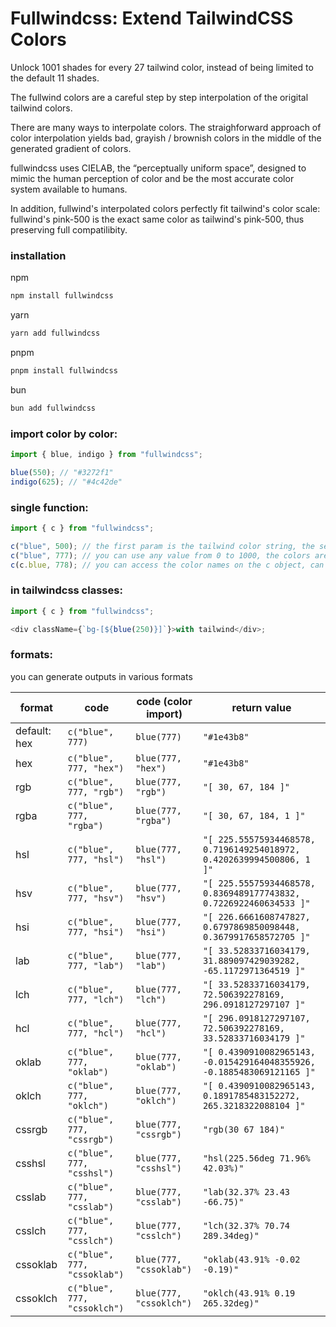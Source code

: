 # Fullwindcss: Extend TailwindCSS Colors

Unlock 1001 shades for every 27 tailwind color, instead of being limited to the default 11 shades.

The fullwind colors are a careful step by step interpolation of the origital tailwind colors.

There are many ways to interpolate colors. The straighforward approach of color interpolation yields bad, grayish / brownish colors in the middle of the generated gradient of colors.

fullwindcss uses CIELAB, the “perceptually uniform space”, designed to mimic the human perception of color and be the most accurate color system available to humans.

In addition, fullwind's interpolated colors perfectly fit tailwind's color scale: fullwind's pink-500 is the exact same color as tailwind's pink-500, thus preserving full compatilibity.

### installation

npm

```sh
npm install fullwindcss
```

yarn

```sh
yarn add fullwindcss
```

pnpm

```sh
pnpm install fullwindcss
```

bun

```sh
bun add fullwindcss
```

### import color by color:

```ts
import { blue, indigo } from "fullwindcss";

blue(550); // "#3272f1"
indigo(625); // "#4c42de"
```

### single function:

```ts
import { c } from "fullwindcss";

c("blue", 500); // the first param is the tailwind color string, the second is the tailwind color value
c("blue", 777); // you can use any value from 0 to 1000, the colors are interpolated using the lab method
c(c.blue, 778); // you can access the color names on the c object, can be more convenient than typing strings
```

### in tailwindcss classes:

```ts
import { c } from "fullwindcss";

<div className={`bg-[${blue(250)}]`}>with tailwind</div>;
```

### formats:

you can generate outputs in various formats

| format       | code                         | code (color import)     | return value                                                           |
| ------------ | ---------------------------- | ----------------------- | ---------------------------------------------------------------------- |
| default: hex | `c("blue", 777)`             | `blue(777)`             | `"#1e43b8"`                                                            |
| hex          | `c("blue", 777, "hex")`      | `blue(777, "hex")`      | `"#1e43b8"`                                                            |
| rgb          | `c("blue", 777, "rgb")`      | `blue(777, "rgb")`      | `"[ 30, 67, 184 ]"`                                                    |
| rgba         | `c("blue", 777, "rgba")`     | `blue(777, "rgba")`     | `"[ 30, 67, 184, 1 ]"`                                                 |
| hsl          | `c("blue", 777, "hsl")`      | `blue(777, "hsl")`      | `"[ 225.55575934468578, 0.7196149254018972, 0.4202639994500806, 1 ]"`  |
| hsv          | `c("blue", 777, "hsv")`      | `blue(777, "hsv")`      | `"[ 225.55575934468578, 0.8369489177743832, 0.7226922460634533 ]"`     |
| hsi          | `c("blue", 777, "hsi")`      | `blue(777, "hsi")`      | `"[ 226.6661608747827, 0.6797869850098448, 0.3679917658572705 ]"`      |
| lab          | `c("blue", 777, "lab")`      | `blue(777, "lab")`      | `"[ 33.52833716034179, 31.889097429039282, -65.1172971364519 ]"`       |
| lch          | `c("blue", 777, "lch")`      | `blue(777, "lch")`      | `"[ 33.52833716034179, 72.506392278169, 296.0918127297107 ]"`          |
| hcl          | `c("blue", 777, "hcl")`      | `blue(777, "hcl")`      | `"[ 296.0918127297107, 72.506392278169, 33.52833716034179 ]"`          |
| oklab        | `c("blue", 777, "oklab")`    | `blue(777, "oklab")`    | `"[ 0.4390910082965143, -0.015429164048355926, -0.1885483069121165 ]"` |
| oklch        | `c("blue", 777, "oklch")`    | `blue(777, "oklch")`    | `"[ 0.4390910082965143, 0.1891785483152272, 265.3218322088104 ]"`      |
| cssrgb       | `c("blue", 777, "cssrgb")`   | `blue(777, "cssrgb")`   | `"rgb(30 67 184)"`                                                     |
| csshsl       | `c("blue", 777, "csshsl")`   | `blue(777, "csshsl")`   | `"hsl(225.56deg 71.96% 42.03%)"`                                       |
| csslab       | `c("blue", 777, "csslab")`   | `blue(777, "csslab")`   | `"lab(32.37% 23.43 -66.75)"`                                           |
| csslch       | `c("blue", 777, "csslch")`   | `blue(777, "csslch")`   | `"lch(32.37% 70.74 289.34deg)"`                                        |
| cssoklab     | `c("blue", 777, "cssoklab")` | `blue(777, "cssoklab")` | `"oklab(43.91% -0.02 -0.19)"`                                          |
| cssoklch     | `c("blue", 777, "cssoklch")` | `blue(777, "cssoklch")` | `"oklch(43.91% 0.19 265.32deg)"`                                       |
